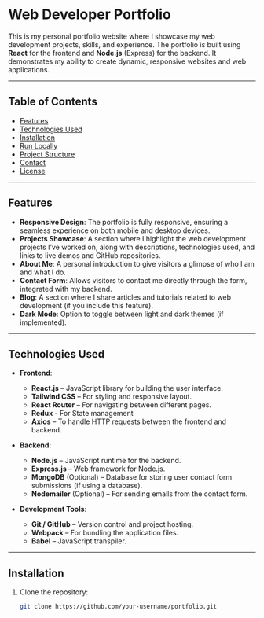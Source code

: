 # **Web Developer Portfolio**

This is my personal portfolio website where I showcase my web development projects, skills, and experience. The portfolio is built using **React** for the frontend and **Node.js** (Express) for the backend. It demonstrates my ability to create dynamic, responsive websites and web applications.

---

## **Table of Contents**

- [Features](#features)
- [Technologies Used](#technologies-used)
- [Installation](#installation)
- [Run Locally](#run-locally)
- [Project Structure](#project-structure)
- [Contact](#contact)
- [License](#license)

---

## **Features**

- **Responsive Design**: The portfolio is fully responsive, ensuring a seamless experience on both mobile and desktop devices.
- **Projects Showcase**: A section where I highlight the web development projects I’ve worked on, along with descriptions, technologies used, and links to live demos and GitHub repositories.
- **About Me**: A personal introduction to give visitors a glimpse of who I am and what I do.
- **Contact Form**: Allows visitors to contact me directly through the form, integrated with my backend.
- **Blog**: A section where I share articles and tutorials related to web development (if you include this feature).
- **Dark Mode**: Option to toggle between light and dark themes (if implemented).

---

## **Technologies Used**

- **Frontend**: 
  - **React.js** – JavaScript library for building the user interface.
  - **Tailwind CSS** – For styling and responsive layout.
  - **React Router** – For navigating between different pages.
  - **Redux** - For State management
  - **Axios** – To handle HTTP requests between the frontend and backend.

- **Backend**:
  - **Node.js** – JavaScript runtime for the backend.
  - **Express.js** – Web framework for Node.js.
  - **MongoDB** (Optional) – Database for storing user contact form submissions (if using a database).
  - **Nodemailer** (Optional) – For sending emails from the contact form.

- **Development Tools**:
  - **Git / GitHub** – Version control and project hosting.
  - **Webpack** – For bundling the application files.
  - **Babel** – JavaScript transpiler.

---

## **Installation**

1. Clone the repository:

   ```bash
   git clone https://github.com/your-username/portfolio.git
